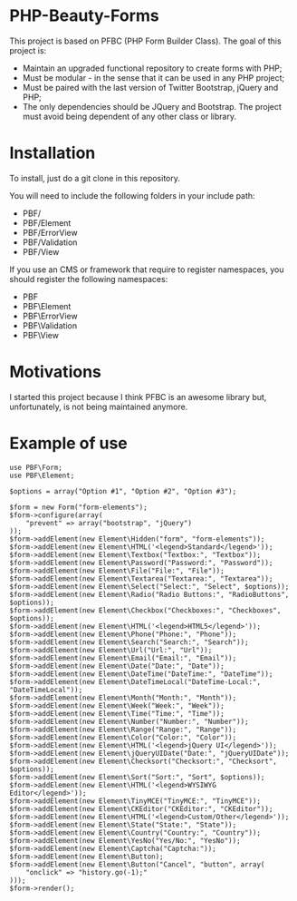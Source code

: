 PHP-Beauty-Forms
================

This project is based on PFBC (PHP Form Builder Class). The goal of this project is:

* Maintain an upgraded functional repository to create forms with PHP;
* Must be modular - in the sense that it can be used in any PHP project;
* Must be paired with the last version of Twitter Bootstrap, jQuery and PHP;
* The only dependencies should be JQuery and Bootstrap. The project must avoid being dependent of any other class or library.

Installation
============

To install, just do a git clone in this repository.

You will need to include the following folders in your include path:

- PBF/
- PBF/Element
- PBF/ErrorView
- PBF/Validation
- PBF/View

If you use an CMS or framework that require to register namespaces, you should register the following namespaces:

- PBF
- PBF\Element
- PBF\ErrorView
- PBF\Validation
- PBF\View

Motivations
===========

I started this project because I think PFBC is an awesome library but, unfortunately, is not being maintained anymore.

Example of use
==============

    use PBF\Form;
    use PBF\Element;

    $options = array("Option #1", "Option #2", "Option #3");

    $form = new Form("form-elements");
    $form->configure(array(
        "prevent" => array("bootstrap", "jQuery")
    ));
    $form->addElement(new Element\Hidden("form", "form-elements"));
    $form->addElement(new Element\HTML('<legend>Standard</legend>'));
    $form->addElement(new Element\Textbox("Textbox:", "Textbox"));
    $form->addElement(new Element\Password("Password:", "Password"));
    $form->addElement(new Element\File("File:", "File"));
    $form->addElement(new Element\Textarea("Textarea:", "Textarea"));
    $form->addElement(new Element\Select("Select:", "Select", $options));
    $form->addElement(new Element\Radio("Radio Buttons:", "RadioButtons", $options));
    $form->addElement(new Element\Checkbox("Checkboxes:", "Checkboxes", $options));
    $form->addElement(new Element\HTML('<legend>HTML5</legend>'));
    $form->addElement(new Element\Phone("Phone:", "Phone"));
    $form->addElement(new Element\Search("Search:", "Search"));
    $form->addElement(new Element\Url("Url:", "Url"));
    $form->addElement(new Element\Email("Email:", "Email"));
    $form->addElement(new Element\Date("Date:", "Date"));
    $form->addElement(new Element\DateTime("DateTime:", "DateTime"));
    $form->addElement(new Element\DateTimeLocal("DateTime-Local:", "DateTimeLocal"));
    $form->addElement(new Element\Month("Month:", "Month"));
    $form->addElement(new Element\Week("Week:", "Week"));
    $form->addElement(new Element\Time("Time:", "Time"));
    $form->addElement(new Element\Number("Number:", "Number"));
    $form->addElement(new Element\Range("Range:", "Range"));
    $form->addElement(new Element\Color("Color:", "Color"));
    $form->addElement(new Element\HTML('<legend>jQuery UI</legend>'));
    $form->addElement(new Element\jQueryUIDate("Date:", "jQueryUIDate"));
    $form->addElement(new Element\Checksort("Checksort:", "Checksort", $options));
    $form->addElement(new Element\Sort("Sort:", "Sort", $options));
    $form->addElement(new Element\HTML('<legend>WYSIWYG Editor</legend>'));
    $form->addElement(new Element\TinyMCE("TinyMCE:", "TinyMCE"));
    $form->addElement(new Element\CKEditor("CKEditor:", "CKEditor"));
    $form->addElement(new Element\HTML('<legend>Custom/Other</legend>'));
    $form->addElement(new Element\State("State:", "State"));
    $form->addElement(new Element\Country("Country:", "Country"));
    $form->addElement(new Element\YesNo("Yes/No:", "YesNo"));
    $form->addElement(new Element\Captcha("Captcha:"));
    $form->addElement(new Element\Button);
    $form->addElement(new Element\Button("Cancel", "button", array(
        "onclick" => "history.go(-1);"
    )));
    $form->render();
